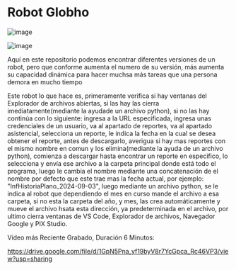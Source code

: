 # Robot Globho

![image](https://github.com/user-attachments/assets/e467821a-ec78-4a4a-8202-feceaf7bedfc)

![image](https://github.com/user-attachments/assets/66a97c48-1b9a-4c54-947e-965be26939ab)


Aquí en este repositorio podemos encontrar diferentes versiones de un robot, pero que conforme aumenta el numero de su versión, más aumenta su capacidad dinámica para hacer muchsa más tareas que una persona demora en mucho tiempo

Este robot lo que hace es, primeramente verifica si hay ventanas del Explorador de archivos abiertas, si las hay las cierra imediatamente(mediante la ayudade un archivo python), si no las hay continúa con lo siguiente: ingresa a la URL especificada, ingresa unas credenciales de un usuario, va al apartado de reportes, va al apartado asistencial, selecciona un reporte, le indica la fecha en la cual se desea obtener el reporte, antes de descargarlo, averigua si hay mas reportes con el mismo nombre en comun y los elimina(mediante la ayuda de un archivo python), comienza a descargar hasta encontrar un reporte en especifico, lo selecciona y envía ese archivo a la carpeta principal donde está todo el programa, luego le cambia el nombre mediante una concatenación de el nombre por defecto que este trae mas la fecha actual, por ejemplo: "InfHistoriaPlano_2024-09-03", luego mediante un archivo python, se le indica al robot que dependiendo el mes en curso mande el archivo a esa carpeta, si no esta la carpeta del año, y mes, las crea automáticamente y mueve el archivo hsata esta dirección, ya predeterminada en el archivo, por ultimo cierra ventanas de VS Code, Explorador de archivos, Navegador Google y PIX Studio.

Video más Reciente Grabado, Duración 6 Minutos:

https://drive.google.com/file/d/1GpN5Pna_yf19byV8r7YcGpca_Rc46VP3/view?usp=sharing 

